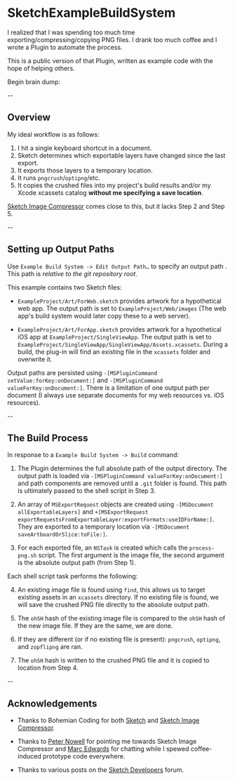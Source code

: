 # SketchExampleBuildSystem

I realized that I was spending too much time exporting/compressing/copying PNG files. I drank too much coffee and I wrote a Plugin to automate the process.

This is a public version of that Plugin, written as example code with the hope of helping others.

Begin brain dump:

--

## Overview

My ideal workflow is as follows:

1. I hit a single keyboard shortcut in a document.
2. Sketch determines which exportable layers have changed since the last export.
3. It exports those layers to a temporary location.
4. It runs `pngcrush`/`optipng`/etc.
5. It copies the crushed files into my project's build results and/or my Xcode xcassets catalog **without me specifying a save location**.

[Sketch Image Compressor](https://github.com/BohemianCoding/sketch-image-compressor) comes close to this, but it lacks Step 2 and Step 5.

--

## Setting up Output Paths

Use `Example Build System -> Edit Output Path…` to specify an output path . This path is *relative to the git repository root*.

This example contains two Sketch files:

* `ExampleProject/Art/ForWeb.sketch` provides artwork for a hypothetical web app. The output path is set to `ExampleProject/Web/images` (The web app's build system would later copy these to a web server).

* `ExampleProject/Art/ForApp.sketch` provides artwork for a hypothetical iOS app at `ExampleProject/SingleViewApp`. The output path is set to `ExampleProject/SingleViewApp/SingleViewApp/Assets.xcassets`. During a build, the plug-in will find an existing file in the `xcassets` folder and overwrite it.

Output paths are persisted using `-[MSPluginCommand setValue:forKey:onDocument:]` and `-[MSPluginCommand valueForKey:onDocument:]`. There is a limitation of one output path per document (I always use separate documents for my web resources vs. iOS resources).

--

## The Build Process

In response to a `Example Build System -> Build` command:

1. The Plugin determines the full absolute path of the output directory. The output path is loaded via `-[MSPluginCommand valueForKey:onDocument:]` and path components are removed until a `.git` folder is found. This path is ultimately passed to the shell script in Step 3.

2. An array of `MSExportRequest` objects are created using `-[MSDocument allExportableLayers]` and `+[MSExportRequest exportRequestsFromExportableLayer:exportFormats:useIDForName:]`. They are exported to a temporary location via `-[MSDocument saveArtboardOrSlice:toFile:]`.

3. For each exported file, an `NSTask` is created which calls the `process-png.sh` script. The first argument is the image file, the second argument is the absolute output path (from Step 1).

Each shell script task performs the following:

4. An existing image file is found using `find`, this allows us to target existing assets in an `xcassets` directory. If no existing file is found, we will save the crushed PNG file directly to the absolute output path.

5. The `ohSH` hash of the existing image file is compared to the `ohSH` hash of the new image file. If they are the same, we are done.

6. If they are different (or if no existing file is present): `pngcrush`, `optipng`, and `zopflipng` are ran.

7. The `ohSH` hash is written to the crushed PNG file and it is copied to location from Step 4.

--

## Acknowledgements

* Thanks to Bohemian Coding for both [Sketch](https://www.sketchapp.com) and [Sketch Image Compressor](https://github.com/BohemianCoding/sketch-image-compressor).

* Thanks to [Peter Nowell](https://twitter.com/pnowelldesign) for pointing me towards Sketch Image Compressor and [Marc Edwards](https://twitter.com/marcedwards) for chatting while I spewed coffee-induced prototype code everywhere.

* Thanks to various posts on the [Sketch Developers](http://sketchplugins.com) forum.
